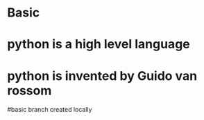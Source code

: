 # Basic
# python is a high level language
# python is invented by Guido van rossom
#basic branch created locally

